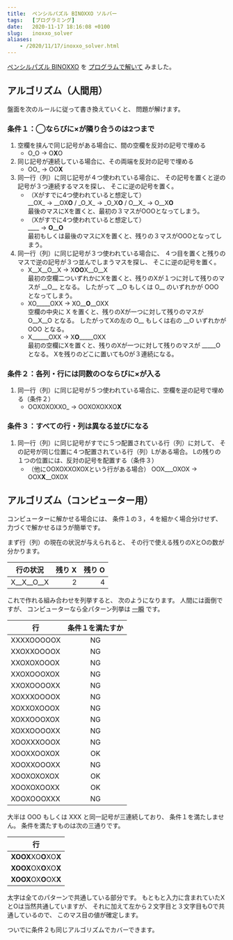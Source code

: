 ```yaml
---
title:  ペンシルパズル BINOXXO ソルバー
tags:	[プログラミング]
date:	2020-11-17 18:16:08 +0100
slug:   inoxxo_solver
aliases:
    - /2020/11/17/inoxxo_solver.html
---
```

[ペンシルパズル BINOXXO](/2020/09/01/binoxxo.html) を
[プログラムで解いて](https://github.com/isseis/blog/blob/master/assets/2020/11/binoxxo/binoxxo_solver.py) みました。

## アルゴリズム（人間用）

盤面を次のルールに従って書き換えていくと、
問題が解けます。

### 条件１：◯ならびに×が隣り合うのは2つまで

1. 空欄を挟んで同じ記号がある場合に、間の空欄を反対の記号で埋める
    * O\_O → O**X**O
2. 同じ記号が連続している場合に、その両端を反対の記号で埋める<br>
    * OO\_ → OO**X**
3. 同一行（列）に同じ記号が４つ使われている場合に、
    その記号を置くと逆の記号が３つ連続するマスを探し、
    そこに逆の記号を置く。<br>
    * （Xがすでに4つ使われていると想定して）<br>
    \_\_OX\_ → \_\_OX**O** / \_O\_X\_ → \_O\_X**O** / O\_\_X\_ → O\_\_X**O**<br>
    最後のマスにXを置くと、最初の３マスがOOOとなってしまう。
    * （Xがすでに4つ使われていると想定して）<br>
    \_\_\_\_ → **O**__**O**<br>
    最初もしくは最後のマスにXを置くと、残りの３マスがOOOとなってしまう。
3. 同一行（列）に同じ記号が３つ使われている場合に、
    ４つ目を置くと残りのマスで逆の記号が３つ並んでしまうマスを探し、
    そこに逆の記号を置く。
    * X\_\_X\_\_O\_\_X → X**OO**X\_\_O\_\_X<br>
    最初の空欄二ついずれかにXを置くと、残りのXが１つに対して残りのマスが \_\_O\_\_ となる。
    したがって \_\_O もしくは O\_\_ のいずれかが OOO となってしまう。
    * XO\_\_\_\_\_OXX → XO\_\_**O**\_\_OXX<br>
    空欄の中央に X を置くと、残りのXが一つに対して残りのマスが O\_\_X\_\_O となる。
    したがってXの左の O\_\_ もしくは右の \_\_O いずれかが OOO となる。
    * X\_\_\_\_\_\_OXX → X**O**\_\_\_\_\_OXX<br>
    最初の空欄にXを置くと、残りのXが一つに対して残りのマスが \_\_\_\_\_O となる。
    Xを残りのどこに置いてもOが３連続になる。

### 条件２：各列・行には同数の○ならびに×が入る

1. 同一行（列）に同じ記号が５つ使われている場合に、空欄を逆の記号で埋める（条件２）<br>
    * OOXOXOXXO\_ → OOXOXOXXO**X**

### 条件３：すべての行・列は異なる並びになる

1. 同一行（列）に同じ記号がすでに５つ配置されている行（列）に対して、
    その記号が同じ位置に４つ配置されている行（列）Lがある場合。
    Lの残りの１つの位置には、反対の記号を配置する（条件３）<br>
    * （他にOOXOXXOXOXという行がある場合） OOX\_\_\_OXOX → OOX**X**\_\_OXOX

## アルゴリズム（コンピューター用）

コンピューターに解かせる場合には、
条件１の３，４を細かく場合分けせず、
力づくで解かせるほうが簡単です。

まず行（列）の現在の状況が与えられると、
その行で使える残りのXとOの数が分かります。

| 行の状況            | 残り X    | 残り O |
| -                  | -:        | -: |
| X\_\_X\_\_O\_\_X    | 2         | 4 |

これで作れる組み合わせを列挙すると、
次のようになります。
人間には面倒ですが、
コンピューターなら全パターン列挙は [一瞬](https://github.com/isseis/blog/blob/0af6cc6f353cec6325fe39af6e3900d5e3454e61/assets/2020/11/binoxxo/binoxxo_solver.py#L177) です。

| 行 | 条件１を満たすか |
| - | :-: |
| XXXXOOOOOX | NG |
| XXOXXOOOOX | NG |
| XXOXOXOOOX | NG |
| XXOXOOOXOX | NG |
| XXOXOOOOXX | NG |
| XOXXXOOOOX | NG |
| XOXXOXOOOX | NG |
| XOXXOOOXOX | NG |
| XOXXOOOOXX | NG |
| XOOXXXOOOX | NG |
| XOOXXOOXOX | OK |
| XOOXXOOOXX | NG |
| XOOXOXOXOX | OK |
| XOOXOXOOXX | OK |
| XOOXOOOXXX | NG |

大半は OOO もしくは XXX と同一記号が三連続しており、
条件１を満たしません。
条件を満たすものは次の三通りです。

| 行 |
| - |
| **XOOX**XO**O**XO**X** |
| **XOOX**OX**O**XO**X** |
| **XOOX**OX**O**OX**X** |

太字は全てのパターンで共通している部分です。
もともと入力に含まれていたXとOは当然共通していますが、
それに加えて左から２文字目と３文字目もOで共通しているので、
このマス目の値が確定します。

ついでに条件２も同じアルゴリズムでカバーできます。